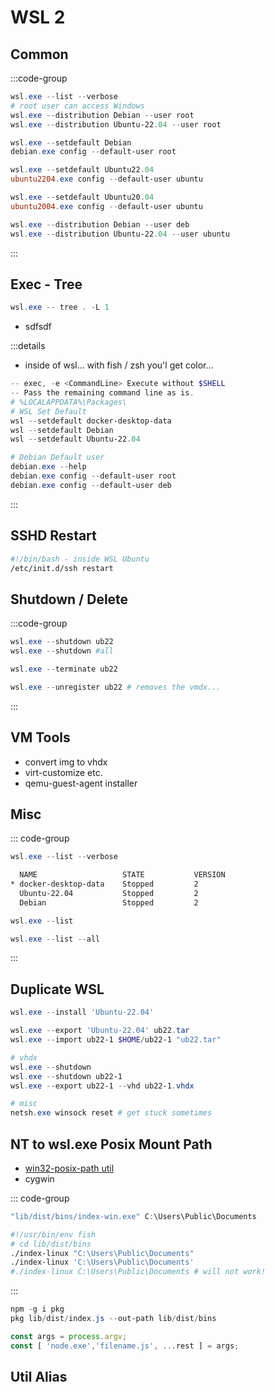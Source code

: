 # WSL 2
## Common

:::code-group
```powershell [main]
wsl.exe --list --verbose
# root user can access Windows
wsl.exe --distribution Debian --user root
wsl.exe --distribution Ubuntu-22.04 --user root
```
```powershell [default debian]
wsl.exe --setdefault Debian
debian.exe config --default-user root
```
```powershell [default ub2204]
wsl.exe --setdefault Ubuntu22.04
ubuntu2204.exe config --default-user ubuntu
```
```powershell [default ub2004]
wsl.exe --setdefault Ubuntu20.04
ubuntu2004.exe config --default-user ubuntu
```
```powershell [misc]
wsl.exe --distribution Debian --user deb
wsl.exe --distribution Ubuntu-22.04 --user ubuntu
```
:::
## Exec - Tree
```powershell
wsl.exe -- tree . -L 1
```
* sdfsdf
<!-- wsl.exe -e tree .
wsl.exe -e tree . -L 1
wsl.exe -- tree . -->
:::details
* inside of wsl... with fish / zsh you'l get color...
```powershell
-- exec, -e <CommandLine> Execute without $SHELL
-- Pass the remaining command line as is.
# %LOCALAPPDATA%\Packages\
# WSL Set Default
wsl --setdefault docker-desktop-data
wsl --setdefault Debian
wsl --setdefault Ubuntu-22.04

# Debian Default user
debian.exe --help
debian.exe config --default-user root
debian.exe config --default-user deb
```
:::
<!-- might be easier to have it in one file and reference it... and or auto generate  -->
## SSHD Restart
```bash
#!/bin/bash - inside WSL Ubuntu
/etc/init.d/ssh restart
```


## Shutdown / Delete
:::code-group
```powershell [shutdown]
wsl.exe --shutdown ub22
wsl.exe --shutdown #all
```
```powershell [force shutdown]
wsl.exe --terminate ub22

```
```powershell [unregister-undefine-remove]
wsl.exe --unregister ub22 # removes the vmdx...
```
:::



## VM Tools
* convert img to vhdx
* virt-customize etc.
* qemu-guest-agent installer

## Misc
::: code-group
```powershell 
wsl.exe --list --verbose
```
```txt [name-state-version.log]
  NAME                   STATE           VERSION
* docker-desktop-data    Stopped         2
  Ubuntu-22.04           Stopped         2
  Debian                 Stopped         2
```
```powershell 
wsl.exe --list
```
```powershell 
wsl.exe --list --all
```
:::

## Duplicate WSL
```powershell [duplicate-vm.ps1]
wsl.exe --install 'Ubuntu-22.04'

wsl.exe --export 'Ubuntu-22.04' ub22.tar
wsl.exe --import ub22-1 $HOME/ub22-1 "ub22.tar"

# vhdx
wsl.exe --shutdown
wsl.exe --shutdown ub22-1
wsl.exe --export ub22-1 --vhd ub22-1.vhdx

# misc
netsh.exe winsock reset # get stuck sometimes
```

## NT to wsl.exe Posix Mount Path

[//]: # (todo)
* [win32-posix-path util](https://codeforwings.github.io/nuxt3-win32-posix-path/)
* cygwin

::: code-group

```powershell
"lib/dist/bins/index-win.exe" C:\Users\Public\Documents
```
```bash
#!/usr/bin/env fish
# cd lib/dist/bins
./index-linux "C:\Users\Public\Documents"
./index-linux 'C:\Users\Public\Documents'
#./index-linux C:\Users\Public\Documents # will not work!
```
:::

```powershell
npm -g i pkg
pkg lib/dist/index.js --out-path lib/dist/bins
```
```js
const args = process.argv;
const [ 'node.exe','filename.js', ...rest ] = args;
```

## Util Alias
